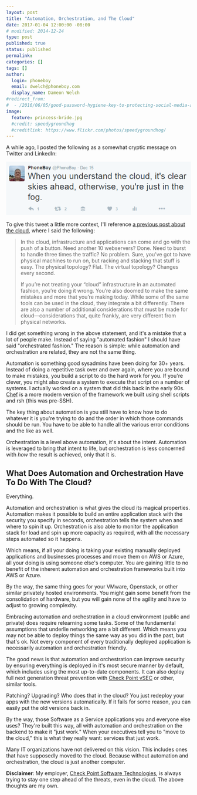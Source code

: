 ```yaml
---
layout: post
title: "Automation, Orchestration, and The Cloud"
date: 2017-01-04 12:00:00 -08:00
# modified: 2014-12-24
type: post
published: true
status: published
permalink: 
categories: []
tags: []
author:
  login: phoneboy
  email: dwelch@phoneboy.com
  display_name: Dameon Welch
#redirect_from:
#  - /2016/06/05/good-password-hygiene-key-to-protecting-social-media-accounts/
image:
  feature: princess-bride.jpg
  #credit: speedygroundhog
  #creditlink: https://www.flickr.com/photos/speedygroundhog/
---
```

A while ago, I posted the following as a somewhat cryptic message on Twitter and LinkedIn:

<center>
<img src="/images/tweet-clear-skies-ahead.png">
</center>

To give this tweet a little more context, I'll reference [a previous post about the cloud](/2016/04/28/the-great-cloud-migration-existential-threat-or-opportunity/), where I said the following:

> In the cloud, infrastructure and applications can come and go with the push of a button. Need another 10 webservers? Done. Need to burst to handle three times the traffic? No problem. Sure, you’ve got to have physical machines to run on, but racking and stacking that stuff is easy. The physical topology? Flat. The virtual topology? Changes every second.
>
> If you’re not treating your “cloud” infrastructure in an automated fashion, you’re doing it wrong. You’re also doomed to make the same mistakes and more that you’re making today. While some of the same tools can be used in the cloud, they integrate a bit differently. There are also a number of additional considerations that must be made for cloud—considerations that, quite frankly, are very different from physical networks.

I did get something wrong in the above statement, and it's a mistake that a lot of people make. Instead of saying "automated fashion" I should have said "orchestrated fashion." The reason is simple: while automation and orchestration are related, they are not the same thing.

Automation is something good sysadmins have been doing for 30+ years. Instead of doing a repetitive task over and over again, where you are bound to make mistakes, you build a script to do the hard work for you. If you're clever, you might also create a system to execute that script on a number of systems. I actually worked on a system that did this back in the early 90s. [Chef](https://www.chef.io/) is a more modern version of the framework we built using shell scripts and rsh (this was pre-SSH).

The key thing about automation is you still have to know how to do whatever it is you're trying to do and the order in which those commands should be run. You have to be able to handle all the various error conditions and the like as well. 

Orchestration is a level above automation, it's about the intent. Automation is leveraged to bring that intent to life, but orchestration is less concerned with *how* the result is achieved, only that it is.

## What Does Automation and Orchestration Have To Do With The Cloud?

Everything.

Automation and orchestration is what gives the cloud its magical properties. Automation makes it possible to build an entire application stack with the security you specify in seconds, orchestration tells the system when and where to spin it up. Orchestration is also able to monitor the application stack for load and spin up more capacity as required, with all the necessary steps automated so it happens.

Which means, if all your doing is taking your existing manually deployed applications and businesses processes and move them on AWS or Azure, all your doing is using someone else's computer. You are gaining little to no benefit of the inherent automation and orchestration frameworks built into AWS or Azure. 

By the way, the same thing goes for your VMware, Openstack, or other similar privately hosted environments. You might gain some benefit from the consolidation of hardware, but you will gain none of the agility and have to adjust to growing complexity.

Embracing automation and orchestration in a cloud environment (public and private) does require relearning some tasks. Some of the fundamental assumptions that underlie networking are a bit different. Which means you may not be able to deploy things the same way as you did in the past, but that's ok. Not every component of every traditionally deployed application is necessarily automation and orchestration friendly. 

The good news is that automation and orchestration can improve security by ensuring everything is deployed in it's most secure manner by default, which includes using the most up-to-date components. It can also deploy full next generation threat prevention with [Check Point vSEC](https://www.checkpoint.com/products-solutions/vsec-cloud-security/) or other, similar tools. 

Patching? Upgrading? Who does that in the cloud? You just redeploy your apps with the new versions automatically. If it fails for some reason, you can easily put the old versions back in.
 
By the way, those Software as a Service applications you and everyone else uses? They're built this way, all with automation and orchestration on the backend to make it "just work." When your executives tell you to "move to the cloud," this is what they really want: services that just work. 

Many IT organizations have not delivered on this vision. This includes ones that have supposedly moved to the cloud. Because without automation and orchestration, the cloud is just another computer. 

**Disclaimer**: My employer, [Check Point Software Technologies](https://www.checkpoint.com), is always trying to stay one step ahead of the threats, even in the cloud. The above thoughts are my own.